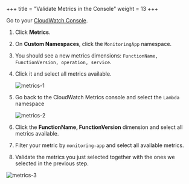 +++
title = "Validate Metrics in the Console"
weight = 13
+++

Go to your [CloudWatch Console](https://console.aws.amazon.com/cloudwatch/home).

1. Click **Metrics**.
1. On **Custom Namespaces**, click the `MonitoringApp` namespace.
1. You should see a new metrics dimensions: `FunctionName, FunctionVersion, operation, service`.
1. Click it and select all metrics available.

    ![metrics-1](/images/metrics_async_1.png?width=60pc)

1. Go back to the CloudWatch Metrics console and select the `Lambda` namespace

    ![metrics-2](/images/metrics_async_2.png?width=60pc)

1. Click the **FunctionName, FunctionVersion** dimension and select all metrics available.
1. Filter your metric by `monitoring-app` and select all available metrics. 
1. Validate the metrics you just selected together with the ones we selected in the previous step.

![metrics-3](/images/async_metrics_3.png?width=60pc)


